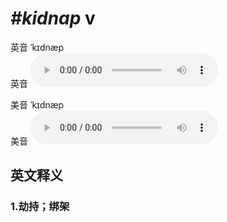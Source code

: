 # ***\#kidnap*** v
英音 ˈkɪdnæp  
英音
<audio src="./media/kidnap1_AAC.aac" controls="controls"></audio>

美音 ˈkɪdnæp  
美音
<audio src="./media/kidnap2_AAC.aac" controls="controls"></audio>



  

英文释义
---
### 1.**劫持；绑架**  


